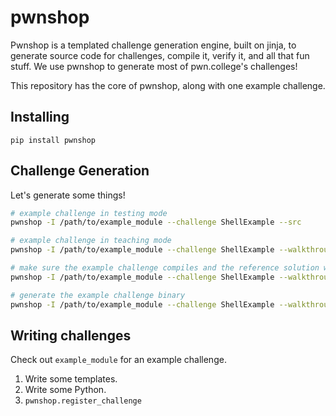 # pwnshop

Pwnshop is a templated challenge generation engine, built on jinja, to generate source code for challenges, compile it, verify it, and all that fun stuff.
We use pwnshop to generate most of pwn.college's challenges!

This repository has the core of pwnshop, along with one example challenge.

## Installing

```
pip install pwnshop
```

## Challenge Generation

Let's generate some things!


```sh
# example challenge in testing mode
pwnshop -I /path/to/example_module --challenge ShellExample --src

# example challenge in teaching mode
pwnshop -I /path/to/example_module --challenge ShellExample --walkthrough --src

# make sure the example challenge compiles and the reference solution works
pwnshop -I /path/to/example_module --challenge ShellExample --walkthrough --verify

# generate the example challenge binary
pwnshop -I /path/to/example_module --challenge ShellExample --walkthrough --bin > example_shell

```

## Writing challenges

Check out `example_module` for an example challenge.

1. Write some templates.
2. Write some Python.
3. `pwnshop.register_challenge`
